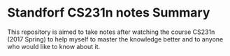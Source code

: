 # Standforf CS231n notes Summary
This repository is aimed to take notes after watching the course CS231n (2017 Spring) to help myself to master the knowledge better and to anyone who would like to know about it.
